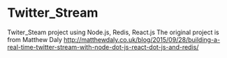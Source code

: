 # Twitter_Stream
Twiter_Steam project using Node.js, Redis, React.js
The original project is from Matthew Daly
http://matthewdaly.co.uk/blog/2015/09/28/building-a-real-time-twitter-stream-with-node-dot-js-react-dot-js-and-redis/
